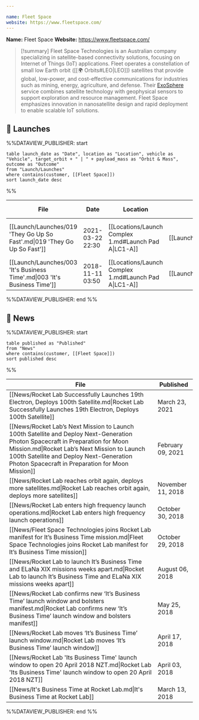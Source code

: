 ```yaml
---

name: Fleet Space
website: https://www.fleetspace.com/
---
```


**Name:** Fleet Space
**Website:** https://www.fleetspace.com/

>[!summary]
Fleet Space Technologies is an Australian company specializing in satellite-based connectivity solutions, focusing on Internet of Things (IoT) applications. Fleet operates a constellation of small low Earth orbit ([[🌍 Orbits#LEO|LEO]]) satellites that provide global, low-power, and cost-effective communications for industries such as mining, energy, agriculture, and defense. Their [ExoSphere](https://www.fleetspace.com/mineral-exploration) service combines satellite technology with geophysical sensors to support exploration and resource management. Fleet Space emphasizes innovation in nanosatellite design and rapid deployment to enable scalable IoT solutions.
## 🚀 Launches

%%DATAVIEW_PUBLISHER: start
```
table launch_date as "Date", location as "Location", vehicle as "Vehicle", target_orbit + " | " + payload_mass as "Orbit & Mass", outcome as "Outcome"
from "Launch/Launches"
where contains(customer, [[Fleet Space]])
sort launch_date desc
```
%%

| File                                                                      | Date             | Location                                              | Vehicle                          | Orbit & Mass                        | Outcome   |
| ------------------------------------------------------------------------- | ---------------- | ----------------------------------------------------- | -------------------------------- | ----------------------------------- | --------- |
| [[Launch/Launches/019 'They Go Up So Fast'.md\|019 'They Go Up So Fast']] | 2021-03-22 22:30 | [[Locations/Launch Complex 1.md#Launch Pad A\|LC1-A]] | [[Launch/Electron.md\|Electron]] | 450 km and 550 km \| 45° \| Unknown | ✅ Success |
| [[Launch/Launches/003 'It's Business Time'.md\|003 'It's Business Time']] | 2018-11-11 03:50 | [[Locations/Launch Complex 1.md#Launch Pad A\|LC1-A]] | [[Launch/Electron.md\|Electron]] | 500 km \| 85° \| 45 kg              | ✅ Success |

%%DATAVIEW_PUBLISHER: end %%

## 📰 News
%%DATAVIEW_PUBLISHER: start
```
table published as "Published"
from "News"
where contains(customer, [[Fleet Space]])
sort published desc
```
%%

| File                                                                                                                                                                                                                                                                           | Published         |
| ------------------------------------------------------------------------------------------------------------------------------------------------------------------------------------------------------------------------------------------------------------------------------ | ----------------- |
| [[News/Rocket Lab Successfully Launches 19th Electron, Deploys 100th Satellite.md\|Rocket Lab Successfully Launches 19th Electron, Deploys 100th Satellite]]                                                                                                                   | March 23, 2021    |
| [[News/Rocket Lab’s Next Mission to Launch 100th Satellite and Deploy Next-Generation Photon Spacecraft in Preparation for Moon Mission.md\|Rocket Lab’s Next Mission to Launch 100th Satellite and Deploy Next-Generation Photon Spacecraft in Preparation for Moon Mission]] | February 09, 2021 |
| [[News/Rocket Lab reaches orbit again, deploys more satellites.md\|Rocket Lab reaches orbit again, deploys more satellites]]                                                                                                                                                   | November 11, 2018 |
| [[News/Rocket Lab enters high frequency launch operations.md\|Rocket Lab enters high frequency launch operations]]                                                                                                                                                             | October 30, 2018  |
| [[News/Fleet Space Technologies joins Rocket Lab manifest for  It’s Business Time mission.md\|Fleet Space Technologies joins Rocket Lab manifest for  It’s Business Time mission]]                                                                                             | October 29, 2018  |
| [[News/Rocket Lab to launch It’s Business Time and ELaNa XIX missions weeks apart.md\|Rocket Lab to launch It’s Business Time and ELaNa XIX missions weeks apart]]                                                                                                             | August 06, 2018   |
| [[News/Rocket Lab confirms new ‘It’s Business Time’ launch window and bolsters manifest.md\|Rocket Lab confirms new ‘It’s Business Time’ launch window and bolsters manifest]]                                                                                                 | May 25, 2018      |
| [[News/Rocket Lab moves ‘It’s Business Time’ launch window.md\|Rocket Lab moves ‘It’s Business Time’ launch window]]                                                                                                                                                           | April 17, 2018    |
| [[News/Rocket Lab 'Its Business Time' launch window to open 20 April 2018 NZT.md\|Rocket Lab 'Its Business Time' launch window to open 20 April 2018 NZT]]                                                                                                                     | April 03, 2018    |
| [[News/It's Business Time at Rocket Lab.md\|It's Business Time at Rocket Lab]]                                                                                                                                                                                                 | March 13, 2018    |

%%DATAVIEW_PUBLISHER: end %%